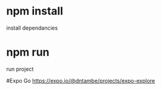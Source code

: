 # npm install
install dependancies

# npm run
run project

#Expo Go 
https://expo.io/@dntambe/projects/expo-explore
